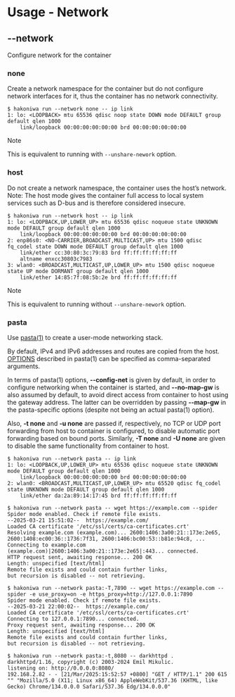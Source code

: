 # Usage - Network

## --network

Configure network for the container

### none

Create a network namespace for the container but do not configure network interfaces for
it, thus the container has no network connectivity.

```console
$ hakoniwa run --network none -- ip link
1: lo: <LOOPBACK> mtu 65536 qdisc noop state DOWN mode DEFAULT group default qlen 1000
    link/loopback 00:00:00:00:00:00 brd 00:00:00:00:00:00

```

> [!NOTE]
> This is equivalent to running with `--unshare-nework` option.

### host

Do not create a network namespace, the container uses the host’s network. Note: The host
mode gives the container full access to local system services such as D-bus and is
therefore considered insecure.

```console,ignore
$ hakoniwa run --network host -- ip link
1: lo: <LOOPBACK,UP,LOWER_UP> mtu 65536 qdisc noqueue state UNKNOWN mode DEFAULT group default qlen 1000
    link/loopback 00:00:00:00:00:00 brd 00:00:00:00:00:00
2: enp86s0: <NO-CARRIER,BROADCAST,MULTICAST,UP> mtu 1500 qdisc fq_codel state DOWN mode DEFAULT group default qlen 1000
    link/ether cc:30:80:3c:79:83 brd ff:ff:ff:ff:ff:ff
    altname enxcc30803c7983
3: wlan0: <BROADCAST,MULTICAST,UP,LOWER_UP> mtu 1500 qdisc noqueue state UP mode DORMANT group default qlen 1000
    link/ether 14:85:7f:08:5b:2e brd ff:ff:ff:ff:ff:ff

```

> [!NOTE]
> This is equivalent to running without `--unshare-nework` option.

### pasta

Use [pasta(1)](https://passt.top) to create a user-mode networking stack.

By default, IPv4 and IPv6 addresses and routes are copied from the host.
[OPTIONS](https://passt.top/builds/latest/web/passt.1.html) described in
pasta(1) can be specified as comma-separated arguments.

In terms of pasta(1) options, **--config-net** is given by default, in order to configure
networking when the container is started, and **--no-map-gw** is also assumed by default,
to avoid direct access from container to host using the gateway address. The latter can
be overridden by passing **--map-gw** in the pasta-specific options (despite not being
an actual pasta(1) option).

Also, **-t none** and **-u none** are passed if, respectively, no TCP or UDP port forwarding
from host to container is configured, to disable automatic port forwarding based on bound
ports. Similarly, **-T none** and **-U none** are given to disable the same functionality
from container to host.

```console,ignore
$ hakoniwa run --network pasta -- ip link
1: lo: <LOOPBACK,UP,LOWER_UP> mtu 65536 qdisc noqueue state UNKNOWN mode DEFAULT group default qlen 1000
    link/loopback 00:00:00:00:00:00 brd 00:00:00:00:00:00
2: wlan0: <BROADCAST,MULTICAST,UP,LOWER_UP> mtu 65520 qdisc fq_codel state UNKNOWN mode DEFAULT group default qlen 1000
    link/ether da:2a:89:14:17:45 brd ff:ff:ff:ff:ff:ff

$ hakoniwa run --network pasta -- wget https://example.com --spider
Spider mode enabled. Check if remote file exists.
--2025-03-21 15:51:02--  https://example.com/
Loaded CA certificate '/etc/ssl/certs/ca-certificates.crt'
Resolving example.com (example.com)... 2600:1406:3a00:21::173e:2e65, 2600:1408:ec00:36::1736:7f31, 2600:1406:bc00:53::b81e:94c8, ...
Connecting to example.com (example.com)|2600:1406:3a00:21::173e:2e65|:443... connected.
HTTP request sent, awaiting response... 200 OK
Length: unspecified [text/html]
Remote file exists and could contain further links,
but recursion is disabled -- not retrieving.

$ hakoniwa run --network pasta:-T,7890 -- wget https://example.com --spider -e use_proxy=on -e https_proxy=http://127.0.0.1:7890
Spider mode enabled. Check if remote file exists.
--2025-03-21 22:00:02--  https://example.com/
Loaded CA certificate '/etc/ssl/certs/ca-certificates.crt'
Connecting to 127.0.0.1:7890... connected.
Proxy request sent, awaiting response... 200 OK
Length: unspecified [text/html]
Remote file exists and could contain further links,
but recursion is disabled -- not retrieving.

$ hakoniwa run --network pasta:-t,8080 -- darkhttpd .
darkhttpd/1.16, copyright (c) 2003-2024 Emil Mikulic.
listening on: http://0.0.0.0:8080/
192.168.2.82 - - [21/Mar/2025:15:52:57 +0800] "GET / HTTP/1.1" 200 615 "" "Mozilla/5.0 (X11; Linux x86_64) AppleWebKit/537.36 (KHTML, like Gecko) Chrome/134.0.0.0 Safari/537.36 Edg/134.0.0.0"
```
